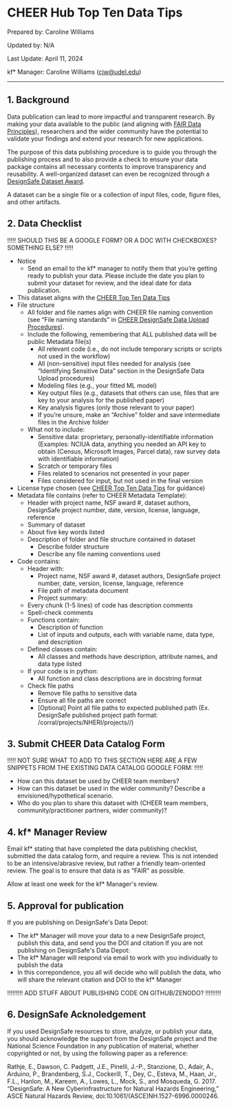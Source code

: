 # CHEER Hub Top Ten Data Tips

Prepared by: Caroline Williams

Updated by: N/A

Last Update: April 11, 2024

kf* Manager: Caroline Williams (cjw@udel.edu)

***

## 1. Background
Data publication can lead to more impactful and transparent research. By making your data available to the public (and aligning with [FAIR Data Principles](https://www.nature.com/articles/sdata201618)), researchers and the wider community have the potential to validate your findings and extend your research for new applications.

The purpose of this data publishing procedure is to guide you through the publishing process and to also provide a check to ensure your data package contains all necessary contents to improve transparency and reusability. A well-organized dataset can even be recognized through a [DesignSafe Dataset Award](https://www.designsafe-ci.org/community/dataset-awards/).

A dataset can be a single file or a collection of input files, code, figure files, and other artifacts.


## 2. Data Checklist

!!!!! SHOULD THIS BE A GOOGLE FORM? OR A DOC WITH CHECKBOXES? SOMETHING ELSE? !!!!!


* Notice
  * Send an email to the kf* manager to notify them that you’re getting ready to publish your data. Please include the date you plan to submit your dataset for review, and the ideal date for data publication.
* This dataset aligns with the [CHEER Top Ten Data Tips](06a-CHEER_DataTips.md)
* File structure 
  * All folder and file names align with CHEER file naming convention (see “File naming standards” in [CHEER DesignSafe Data Upload Procedures](05b-CHEER_DesignSafe_DataUpload.md)). 
  * Include the following, remembering that ALL published data will be public
Metadata file(s)
    * All relevant code (i.e., do not include temporary scripts or scripts not used in the workflow)
    * All (non-sensitive) input files needed for analysis (see “Identifying Sensitive Data” section in the DesignSafe Data Upload procedures)
    * Modeling files (e.g., your fitted ML model)
    * Key output files (e.g., datasets that others can use, files that are key to your analysis for the published paper)
    * Key analysis figures (only those relevant to your paper)
    * If you’re unsure, make an “Archive” folder and save intermediate files in the Archive folder
  * What not to include: 
    * Sensitive data: proprietary, personally-identifiable information (Examples: NCIUA data, anything you needed an API key to obtain (Census, Microsoft Images, Parcel data), raw survey data with identifiable information)
    * Scratch or temporary files
    * Files related to scenarios not presented in your paper
    * Files considered for input, but not used in the final version
* License type chosen (see [CHEER Top Ten Data Tips](06a-CHEER_DataTips.md) for guidance)
* Metadata file contains (refer to CHEER Metadata Template):
  * Header with project name, NSF award #, dataset authors, DesignSafe project number, date, version, license, language, reference
  * Summary of dataset
  * About five key words listed
  * Description of folder and file structure contained in dataset
    * Describe folder structure
    * Describe any file naming conventions used
* Code contains:
  * Header with:
    * Project name, NSF award #, dataset authors, DesignSafe project number, date, version, license, language, reference
    * File path of metadata document
    * Project summary: <Brief summary of what the code does>
  * Every chunk (1-5 lines) of code has description comments
  * Spell-check comments
  * Functions contain:
    * Description of function
    * List of inputs and outputs, each with variable name, data type, and description
  * Defined classes contain:
    * All classes and methods have description, attribute names, and data type listed
  * If your code is in python:
    * All function and class descriptions are in docstring format
  * Check file paths
    * Remove file paths to sensitive data
    * Ensure all file paths are correct
    * [Optional] Point all file paths to expected published path (Ex. DesignSafe published project path format: /corral/projects/NHERI/projects/<project-uid>/)

## 3. Submit CHEER Data Catalog Form

!!!!! NOT SURE WHAT TO ADD TO THIS SECTION HERE ARE A FEW SNIPPETS FROM THE EXISTING DATA CATALOG GOOGLE FORM: !!!!!

* How can this dataset be used by CHEER team members?
* How can this dataset be used in the wider community? Describe a envisioned/hypothetical scenario.
* Who do you plan to share this dataset with (CHEER team members, community/practitioner partners, wider community)? 

## 4. kf* Manager Review
Email kf* stating that have completed the data publishing checklist, submitted the data catalog form, and require a review. This is not intended to be an intensive/abrasive review, but rather a friendly team-oriented review. The goal is to ensure that data is as “FAIR” as possible.

Allow at least one week for the kf* Manager's review.

## 5. 	Approval for publication
If you are publishing on DesignSafe's Data Depot: 
* The kf* Manager will move your data to a new DesignSafe project, publish this data, and send you the DOI and citation
If you are not publishing on DesignSafe's Data Depot: 
* The kf* Manager will respond via email to work with you individually to publish the data
* In this correpondence, you all will decide who will publish the data, who will share the relevant citation and DOI to the kf* Manager
 
!!!!!!!!! ADD STUFF ABOUT PUBLISHING CODE ON GITHUB/ZENODO? !!!!!!!!!

## 6. 	DesignSafe Acknoledgement 
If you used DesignSafe resources to store, analyze, or publish your data, you should acknowledge the support from the DesignSafe project and the National Science Foundation in any publication of material, whether copyrighted or not, by using the following paper as a reference:

Rathje, E., Dawson, C. Padgett, J.E., Pinelli, J.-P., Stanzione, D., Adair, A., Arduino, P., Brandenberg, S.J., Cockerill, T., Dey, C., Esteva, M., Haan, Jr., F.L., Hanlon, M., Kareem, A., Lowes, L., Mock, S., and Mosqueda, G. 2017. “DesignSafe: A New Cyberinfrastructure for Natural Hazards Engineering,” ASCE Natural Hazards Review, doi:10.1061/(ASCE)NH.1527-6996.0000246.

